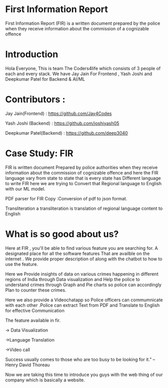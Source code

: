 # First Information Report
First Information Report (FIR) is a written document prepared by the police when they receive information about the commission of a cognizable offence
# Introduction
Hola Everyone, This is team The Coders4life which consists of 3 people of each and every stack. 
We have Jay Jain For Frontend , Yash Joshi and Deepkumar Patel for Backend & AI/ML
# Contributors :
Jay Jain(Frontend)       : https://github.com/Jay4Codes

Yash Joshi (Backend)     : https://github.com/joshiyash05

Deepkumar Patel(Backend) : https://github.com/deep3040

# Case Study: FIR
FIR is written document Prepared by police authorities when they receive information about the commission of cognizable offence and here the FIR language vary from state to 
state that is every state has Different language to write FIR here we are trying to Convert that Regional language to English with our ML model.

PDF parser for FIR Copy :Conversion of  pdf to json format.

Transliteration
a transliteration is translation of  regional language content to English

# What is so good about us?
Here at FIR , you'll be able to find various feature you are searching for. A designated place for all the software features That are availble on the internet . We provide proper description of along with the chatbot to how to use the feature.

Here we Provide insights of data on various crimes happening in different regions of India through Data visualization and Help the police to understand crimes through 
Graph and Pie charts so police can accordingly Plan to counter these crimes.

Here we also provide a Videochatapp so Police officers can commumnicate with each other .Police can extract Text from PDF and Translate to English for effective Communication

The feature available in fir.

-> Data Visualization

->Language Translation

->Video call


Success usually comes to those who are too busy to be looking for it.” – Henry David Thoreau

Now we are taking this time to introduce you guys with the web thing of our company which is basically a website.

